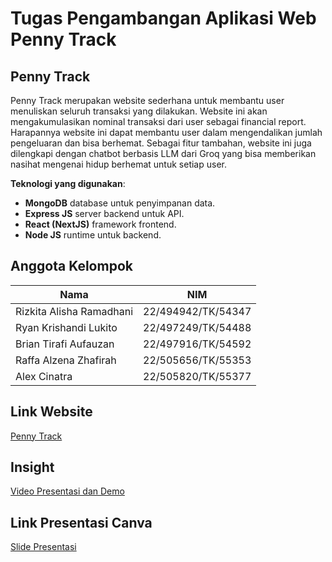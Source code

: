 # Tugas Pengambangan Aplikasi Web Penny Track

## Penny Track

Penny Track merupakan website sederhana untuk membantu user menuliskan seluruh transaksi yang dilakukan. Website ini akan mengakumulasikan nominal transaksi dari user sebagai financial report. Harapannya website ini dapat membantu user dalam mengendalikan jumlah pengeluaran dan bisa berhemat. Sebagai fitur tambahan, website ini juga dilengkapi dengan chatbot berbasis LLM dari Groq yang bisa memberikan nasihat mengenai hidup berhemat untuk setiap user.

**Teknologi yang digunakan**:

- **MongoDB** database untuk penyimpanan data.
- **Express JS** server backend untuk API.
- **React (NextJS)** framework frontend.
- **Node JS** runtime untuk backend.

## Anggota Kelompok

| **Nama**                 | **NIM**            |
| ------------------------ | ------------------ |
| Rizkita Alisha Ramadhani | 22/494942/TK/54347 |
| Ryan Krishandi Lukito    | 22/497249/TK/54488 |
| Brian Tirafi Aufauzan    | 22/497916/TK/54592 |
| Raffa Alzena Zhafirah    | 22/505656/TK/55353 |
| Alex Cinatra             | 22/505820/TK/55377 |

## Link Website

[Penny Track](https://ambagandalf.site)

## Insight

[Video Presentasi dan Demo](drive.google.com)

## Link Presentasi Canva

[Slide Presentasi](https://www.canva.com/design/DAGXMLRtmXw/MOIhrDiqvpQ5NTRfz1QTbw/edit?utm_content=DAGXMLRtmXw&utm_campaign=designshare&utm_medium=link2&utm_source=sharebutton)
